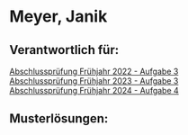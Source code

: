 # Meyer, Janik

## Verantwortlich für:

[Abschlussprüfung Frühjahr 2022 - Aufgabe 3](../../AP1%20Uebersicht/fruehjahr-2022/fruehjahr-2022-nr3.md)  
[Abschlussprüfung Frühjahr 2023 - Aufgabe 3](../../AP1%20Uebersicht/fruehjahr-2023/fruehjahr-2023-nr3.md)  
[Abschlussprüfung Frühjahr 2024 - Aufgabe 4](../../AP1%20Uebersicht/fruehjahr-2024/fruehjahr-2024-nr4.md)  

## Musterlösungen:

